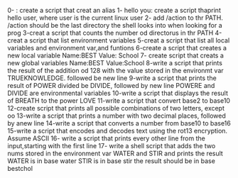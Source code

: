 0- <o> : create a script that creat an alias
1- hello you: create a script thaprint hello user, where user is the current linux user
2- add /action to thr PATH. /action should be the last directory the shell looks into when looking for a prog
3-creat a script that counts the number od directorus in thr PATH
4-creat a script that list environment variables
5-creat a script that list all local variables and environment var,and funtions
6-create a script that creates a new local variable
	 Name:BEST
	 Value: School
7- create  script that creats a new global variables
	Name:BEST
	Value:School
8-write a script that prints the result of the addition od 128 with the value stored in the environmt var TRUEKNOWLEDGE. followed be new line
9-write a script that prints the result of POWER divided be DIVIDE, followed by new line
		POWERE and DIVIDE are environmental variables
10-write a script that displays the result of BREATH to the power LOVE
11-write a script that convert base2 to base10
12-create script that prints all possible combinations of two letters, except oo
13-write a script that prints a number with two decimal places, followed by anew line
14-write a script that converts a number from base10 to base16
15-write a script that encodes and decodes text using the rot13 encryption.  Assume ASCII
16- write a script that prints every other line from the input,starting with the first line
17- write a shell script that adds the two nums stored in the environment var WATER and STIR and prints the result
	WATER is in base water
	STIR is in base stir
	the result should be in base bestchol
